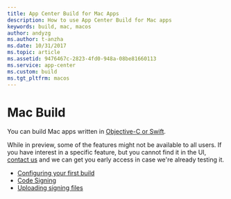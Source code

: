 ```yaml
---
title: App Center Build for Mac Apps
description: How to use App Center Build for Mac apps
keywords: build, mac, macos 
author: andyzg
ms.author: t-anzha
ms.date: 10/31/2017
ms.topic: article
ms.assetid: 9476467c-2823-4fd0-948a-08be81660113
ms.service: app-center
ms.custom: build
ms.tgt_pltfrm: macos
---
```


# Mac Build

You can build Mac apps written in [Objective-C or Swift](first-build.md).

While in preview, some of the features might not be available to all users. If you have interest in a specific feature, but you cannot find it in the UI, [contact us](https://intercom.help/appcenter/) and we can get you early access in case we're already testing it.

- [Configuring your first build](first-build.md)
- [Code Signing](code-signing.md)
- [Uploading signing files](uploading-signing-files.md)
